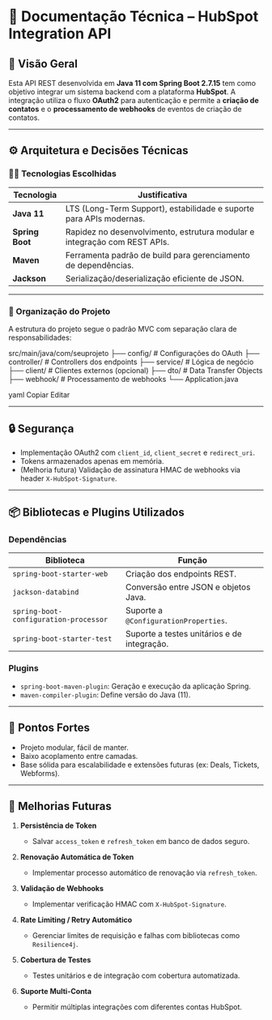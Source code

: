 # 📄 Documentação Técnica – HubSpot Integration API

## 📌 Visão Geral

Esta API REST desenvolvida em **Java 11 com Spring Boot 2.7.15** tem como objetivo integrar um sistema backend com a plataforma **HubSpot**. A integração utiliza o fluxo **OAuth2** para autenticação e permite a **criação de contatos** e o **processamento de webhooks** de eventos de criação de contatos.

---

## ⚙️ Arquitetura e Decisões Técnicas

### 👨‍💻 Tecnologias Escolhidas

| Tecnologia         | Justificativa                                                               |
|--------------------|------------------------------------------------------------------------------|
| **Java 11**        | LTS (Long-Term Support), estabilidade e suporte para APIs modernas.          |
| **Spring Boot**    | Rapidez no desenvolvimento, estrutura modular e integração com REST APIs.   |
| **Maven**          | Ferramenta padrão de build para gerenciamento de dependências.              |
| **Jackson**        | Serialização/deserialização eficiente de JSON.                              |

---

### 📁 Organização do Projeto

A estrutura do projeto segue o padrão MVC com separação clara de responsabilidades:

src/main/java/com/seuprojeto ├── config/ # Configurações do OAuth ├── controller/ # Controllers dos endpoints ├── service/ # Lógica de negócio ├── client/ # Clientes externos (opcional) ├── dto/ # Data Transfer Objects ├── webhook/ # Processamento de webhooks └── Application.java

yaml
Copiar
Editar

---

## 🔒 Segurança

- Implementação OAuth2 com `client_id`, `client_secret` e `redirect_uri`.
- Tokens armazenados apenas em memória.
- (Melhoria futura) Validação de assinatura HMAC de webhooks via header `X-HubSpot-Signature`.

---

## 📦 Bibliotecas e Plugins Utilizados

### Dependências

| Biblioteca                      | Função                                                        |
|--------------------------------|---------------------------------------------------------------|
| `spring-boot-starter-web`      | Criação dos endpoints REST.                                  |
| `jackson-databind`             | Conversão entre JSON e objetos Java.                         |
| `spring-boot-configuration-processor` | Suporte a `@ConfigurationProperties`.             |
| `spring-boot-starter-test`     | Suporte a testes unitários e de integração.                  |

### Plugins

- `spring-boot-maven-plugin`: Geração e execução da aplicação Spring.
- `maven-compiler-plugin`: Define versão do Java (11).

---

## 🚀 Pontos Fortes

- Projeto modular, fácil de manter.
- Baixo acoplamento entre camadas.
- Base sólida para escalabilidade e extensões futuras (ex: Deals, Tickets, Webforms).

---

## 🔮 Melhorias Futuras

1. **Persistência de Token**
   - Salvar `access_token` e `refresh_token` em banco de dados seguro.

2. **Renovação Automática de Token**
   - Implementar processo automático de renovação via `refresh_token`.

3. **Validação de Webhooks**
   - Implementar verificação HMAC com `X-HubSpot-Signature`.

4. **Rate Limiting / Retry Automático**
   - Gerenciar limites de requisição e falhas com bibliotecas como `Resilience4j`.

5. **Cobertura de Testes**
   - Testes unitários e de integração com cobertura automatizada.

6. **Suporte Multi-Conta**
   - Permitir múltiplas integrações com diferentes contas HubSpot.
